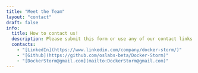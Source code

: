 ```yaml
---
title: "Meet the Team"
layout: "contact"
draft: false
info: 
  title: How to contact us!
  description: Please submit this form or use any of our contact links below with any recommendations or questions you have about our product. We'd love to hear from you! 
  contacts: 
    - "[LinkedIn](https://www.linkedin.com/company/docker-storm/)"
    - "[Github](https://github.com/oslabs-beta/Docker-Storm)"
    - "[DockerStorm@gmail.com](mailto:DockerStorm@gmail.com)"
---
```

